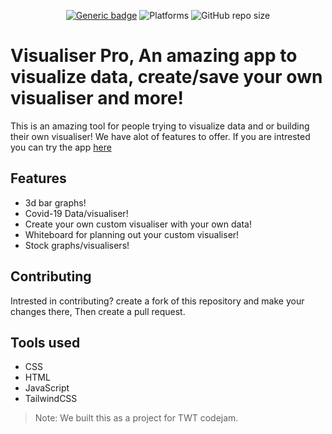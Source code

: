 <div align="center">
 
 [![Generic badge](https://img.shields.io/badge/CodeJam-Timathon-red.svg)](https://twtcodejam.net/) ![Platforms](https://raster.shields.io/badge/Platform-Web%20Browser-orange.png) ![GitHub repo size](https://img.shields.io/github/repo-size/andrewnijmeh/visualiser-pro) 
 </div>

# Visualiser Pro, An amazing app to visualize data, create/save your own visualiser and more!

This is an amazing tool for people trying to visualize data and or building their own visualiser! We have alot of features to offer.
If you are intrested you can try the app [here](https://visualiser-pro.vercel.app/)

## Features
- 3d bar graphs!
- Covid-19 Data/visualiser!
- Create your own custom visualiser with your own data!
- Whiteboard for planning out your custom visualiser!
- Stock graphs/visualisers!

## Contributing
Intrested in contributing? create a fork of this repository and make your changes there, Then create a pull request.

## Tools used
- CSS
- HTML
- JavaScript
- TailwindCSS

> Note: We built this as a project for TWT codejam.

